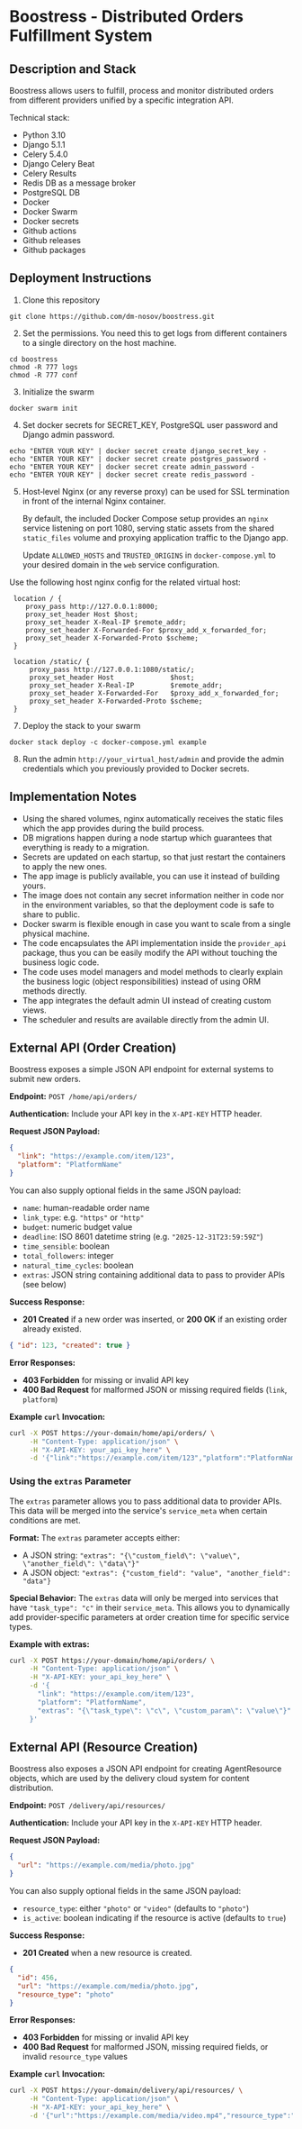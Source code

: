 # Boostress - Distributed Orders Fulfillment System

## Description and Stack
Boostress allows users to fulfill, process and monitor distributed orders from different providers unified by a specific integration API.

Technical stack:
- Python 3.10
- Django 5.1.1
- Celery 5.4.0
- Django Celery Beat
- Celery Results
- Redis DB as a message broker
- PostgreSQL DB
- Docker
- Docker Swarm
- Docker secrets
- Github actions
- Github releases
- Github packages

## Deployment Instructions

1. Clone this repository

`git clone https://github.com/dm-nosov/boostress.git`

2. Set the permissions. You need this to get logs from different containers to a single directory on the host machine.

```
cd boostress
chmod -R 777 logs
chmod -R 777 conf
```

3. Initialize the swarm

`docker swarm init`

4. Set docker secrets for SECRET_KEY, PostgreSQL user password and Django admin password.

```
echo "ENTER YOUR KEY" | docker secret create django_secret_key -
echo "ENTER YOUR KEY" | docker secret create postgres_password -
echo "ENTER YOUR KEY" | docker secret create admin_password -
echo "ENTER YOUR KEY" | docker secret create redis_password -
```


5. Host‑level Nginx (or any reverse proxy) can be used for SSL termination in front of the internal Nginx container.

   By default, the included Docker Compose setup provides an `nginx` service listening on port 1080, serving static assets from the shared `static_files` volume and proxying application traffic to the Django app.

   Update `ALLOWED_HOSTS` and `TRUSTED_ORIGINS` in `docker-compose.yml` to your desired domain in the `web` service configuration.

Use the following host nginx config for the related virtual host:

   ```nginx
    location / {
       proxy_pass http://127.0.0.1:8000;
       proxy_set_header Host $host;
       proxy_set_header X-Real-IP $remote_addr;
       proxy_set_header X-Forwarded-For $proxy_add_x_forwarded_for;
       proxy_set_header X-Forwarded-Proto $scheme;
    }

    location /static/ {                                                                                                                                              
        proxy_pass http://127.0.0.1:1080/static/;                                                                                                                    
        proxy_set_header Host              $host;                                                                                                                    
        proxy_set_header X-Real-IP         $remote_addr;                                                                                                             
        proxy_set_header X-Forwarded-For   $proxy_add_x_forwarded_for;                                                                                               
        proxy_set_header X-Forwarded-Proto $scheme;                                                                                                                  
    } 
   
   ```


7. Deploy the stack to your swarm
   
`docker stack deploy -c docker-compose.yml example`

8. Run the admin `http://your_virtual_host/admin` and provide the admin credentials which you previously provided to Docker secrets.

## Implementation Notes

- Using the shared volumes, nginx automatically receives the static files which the app provides during the build process.
- DB migrations happen during a node startup which guarantees that everything is ready to a migration.
- Secrets are updated on each startup, so that just restart the containers to apply the new ones. 
- The app image is publicly available, you can use it instead of building yours.
- The image does not contain any secret information neither in code nor in the environment variables, so that the deployment code is safe to share to public.
- Docker swarm is flexible enough in case you want to scale from a single physical machine.
- The code encapsulates the API implementation inside the `provider_api` package, thus you can be easily modify the API without touching the business logic code.
- The code uses model managers and model methods to clearly explain the business logic (object responsibilities) instead of using ORM methods directly.
- The app integrates the default admin UI instead of creating custom views.
- The scheduler and results are available directly from the admin UI.

## External API (Order Creation)

Boostress exposes a simple JSON API endpoint for external systems to submit new orders.

**Endpoint:** `POST /home/api/orders/`

**Authentication:** Include your API key in the `X-API-KEY` HTTP header.

**Request JSON Payload:**
```json
{
  "link": "https://example.com/item/123",
  "platform": "PlatformName"
}
```

You can also supply optional fields in the same JSON payload:
- `name`: human-readable order name
- `link_type`: e.g. `"https"` or `"http"`
- `budget`: numeric budget value
- `deadline`: ISO 8601 datetime string (e.g. `"2025-12-31T23:59:59Z"`)
- `time_sensible`: boolean
- `total_followers`: integer
- `natural_time_cycles`: boolean
- `extras`: JSON string containing additional data to pass to provider APIs (see below)

**Success Response:**
- **201 Created** if a new order was inserted, or **200 OK** if an existing order already existed.
```json
{ "id": 123, "created": true }
```

**Error Responses:**
- **403 Forbidden** for missing or invalid API key
- **400 Bad Request** for malformed JSON or missing required fields (`link`, `platform`)

**Example `curl` Invocation:**
```bash
curl -X POST https://your-domain/home/api/orders/ \
     -H "Content-Type: application/json" \
     -H "X-API-KEY: your_api_key_here" \
     -d '{"link":"https://example.com/item/123","platform":"PlatformName"}'
```

### Using the `extras` Parameter

The `extras` parameter allows you to pass additional data to provider APIs. This data will be merged into the service's `service_meta` when certain conditions are met.

**Format:** The `extras` parameter accepts either:
- A JSON string: `"extras": "{\"custom_field\": \"value\", \"another_field\": \"data\"}"`
- A JSON object: `"extras": {"custom_field": "value", "another_field": "data"}`

**Special Behavior:** The `extras` data will only be merged into services that have `"task_type": "c"` in their `service_meta`. This allows you to dynamically add provider-specific parameters at order creation time for specific service types.

**Example with extras:**
```bash
curl -X POST https://your-domain/home/api/orders/ \
     -H "Content-Type: application/json" \
     -H "X-API-KEY: your_api_key_here" \
     -d '{
       "link": "https://example.com/item/123",
       "platform": "PlatformName",
       "extras": "{\"task_type\": \"c\", \"custom_param\": \"value\"}"
     }'
```

## External API (Resource Creation)

Boostress also exposes a JSON API endpoint for creating AgentResource objects, which are used by the delivery cloud system for content distribution.

**Endpoint:** `POST /delivery/api/resources/`

**Authentication:** Include your API key in the `X-API-KEY` HTTP header.

**Request JSON Payload:**
```json
{
  "url": "https://example.com/media/photo.jpg"
}
```

You can also supply optional fields in the same JSON payload:
- `resource_type`: either `"photo"` or `"video"` (defaults to `"photo"`)
- `is_active`: boolean indicating if the resource is active (defaults to `true`)

**Success Response:**
- **201 Created** when a new resource is created.
```json
{ 
  "id": 456, 
  "url": "https://example.com/media/photo.jpg", 
  "resource_type": "photo" 
}
```

**Error Responses:**
- **403 Forbidden** for missing or invalid API key
- **400 Bad Request** for malformed JSON, missing required fields, or invalid `resource_type` values

**Example `curl` Invocation:**
```bash
curl -X POST https://your-domain/delivery/api/resources/ \
     -H "Content-Type: application/json" \
     -H "X-API-KEY: your_api_key_here" \
     -d '{"url":"https://example.com/media/video.mp4","resource_type":"video"}'
```